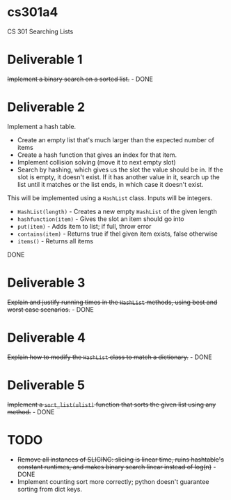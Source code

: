 # cs301a4
CS 301 Searching Lists

# Deliverable 1
~~Implement a binary search on a sorted list.~~ - DONE

# Deliverable 2
Implement a hash table.

* Create an empty list that's much larger than the expected number of items
* Create a hash function that gives an index for that item.
* Implement collision solving (move it to next empty slot)
* Search by hashing, which gives us the slot the value should be in. If the slot is empty, it doesn't exist. If it has another value in it, search up the list until it matches or the list ends, in which case it doesn't exist.

This will be implemented using a `HashList` class. Inputs will be integers.

* `HashList(length)` - Creates a new empty `HashList` of the given length
* `hashfunction(item)` - Gives the slot an item should go into
* `put(item)` - Adds item to list; if full, throw error
* `contains(item)` - Returns true if thel given item exists, false otherwise
* `items()` - Returns all items

DONE

# Deliverable 3

~~Explain and justify running times in the `HashList` methods, using best and worst case scenarios.~~ - DONE

# Deliverable 4

~~Explain how to modify the `HashList` class to match a dictionary.~~ - DONE

# Deliverable 5

~~Implement a `sort_list(ulist)` function that sorts the given list using any method.~~ - DONE

# TODO

* ~~Remove all instances of SLICING: slicing is linear time, ruins hashtable's constant runtimes, and makes binary search linear instead of log(n)~~ - DONE
* Implement counting sort more correctly; python doesn't guarantee sorting from dict keys.
